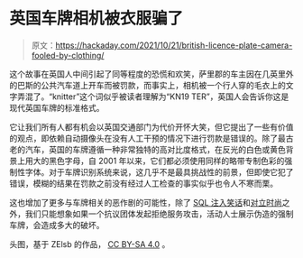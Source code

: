 # 英国车牌相机被衣服骗了

> 原文：<https://hackaday.com/2021/10/21/british-licence-plate-camera-fooled-by-clothing/>

这个故事在英国人中间引起了同等程度的恐慌和欢笑，萨里郡的车主因在几英里外的巴斯的公共汽车道上开车而被罚款，而事实上，相机被一个行人穿的毛衣上的文字弄混了。“knitter”这个词似乎被读者理解为“KN19 TER”，英国人会告诉你这是现代英国车牌的标准格式。

它让我们所有人都有机会以英国交通部门为代价开怀大笑，但它提出了一些有价值的观点，即依赖自动摄像头在没有人工干预的情况下进行罚款是错误的。除了最古老的汽车，英国的车牌遵循一种非常独特的高对比度格式，在反光的白色或黄色背景上用大的黑色字母，自 2001 年以来，它们都必须使用同样的略带专制色彩的强制性字体。对于车牌识别系统来说，这几乎不是最具挑战性的前景，但即使它犯了错误，模糊的结果在罚款之前没有经过人工检查的事实似乎也令人不寒而栗。

这也增加了更多与车牌相关的恶作剧的可能性，除了 [SQL 注入笑话](https://hackaday.com/2014/04/04/sql-injection-fools-speed-traps-and-clears-your-record/)和[对立时尚](https://adversarialfashion.com/)之外，我们只能想象如果一个抗议团体发起拒绝服务攻击，活动人士展示伪造的强制车牌，会造成多大的破坏。

头图，基于 ZElsb 的作品， [CC BY-SA 4.0](https://commons.wikimedia.org/wiki/File:Regular_UK_Rear_Registration_Plate_(post-Brexit).png) 。
